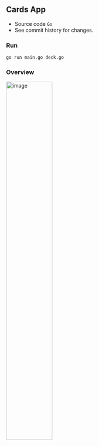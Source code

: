 ## Cards App

- Source code `Go`
- See commit history for changes.

### Run
`go run main.go deck.go`


### Overview

<img width=50% heigh=50% alt="image" src="https://user-images.githubusercontent.com/31771552/140613718-2fb14b43-2251-435b-849d-a8b58b8cb8dc.png">
